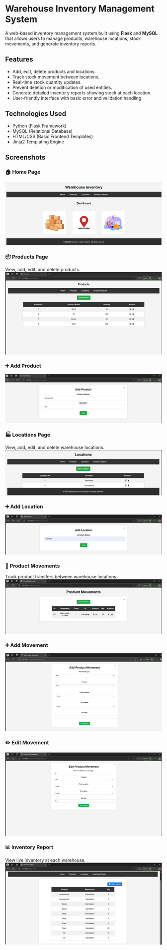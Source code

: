 # Warehouse Inventory Management System

A web-based inventory management system built using **Flask** and **MySQL** that allows users to manage products, warehouse locations, stock movements, and generate inventory reports.

## Features

- Add, edit, delete products and locations.
- Track stock movement between locations.
- Real-time stock quantity updates.
- Prevent deletion or modification of used entities.
- Generate detailed inventory reports showing stock at each location.
- User-friendly interface with basic error and validation handling.

## Technologies Used

- Python (Flask Framework)
- MySQL (Relational Database)
- HTML/CSS (Basic Frontend Templates)
- Jinja2 Templating Engine

## Screenshots

### 🏠 Home Page
![Home](images/home.png)

### 📦 Products Page
View, add, edit, and delete products.
![Products](images/product.png)

### ➕ Add Product
![Add Product](images/add.png)

### 🏭 Locations Page
View, add, edit, and delete warehouse locations.
![Locations](images/locations.png)

### ➕ Add Location
![Add Location](images/addL.png)

### 🔁 Product Movements
Track product transfers between warehouse locations.
![Movements](images/History.png)

### ➕ Add Movement
![Add Movement](images/addM.png)

### ✏️ Edit Movement
![Edit Movement](images/editM.png)

### 📊 Inventory Report
View live inventory at each warehouse.
![Report](images/inventoryreport.png)

